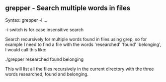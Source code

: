 grepper - Search multiple words in files
---------------------------

Syntax: grepper -i <first> <second> <third> ...

   -i switch is for case insensitive search

Search recursively for multiple words found in files using grep, so for example I need to find a file with the words 'researched' 'found' 'belonging', I would call this like:

./grepper researched found belonging

This will list all the files recursively in the current directory with the three words researched, found and belonging.
